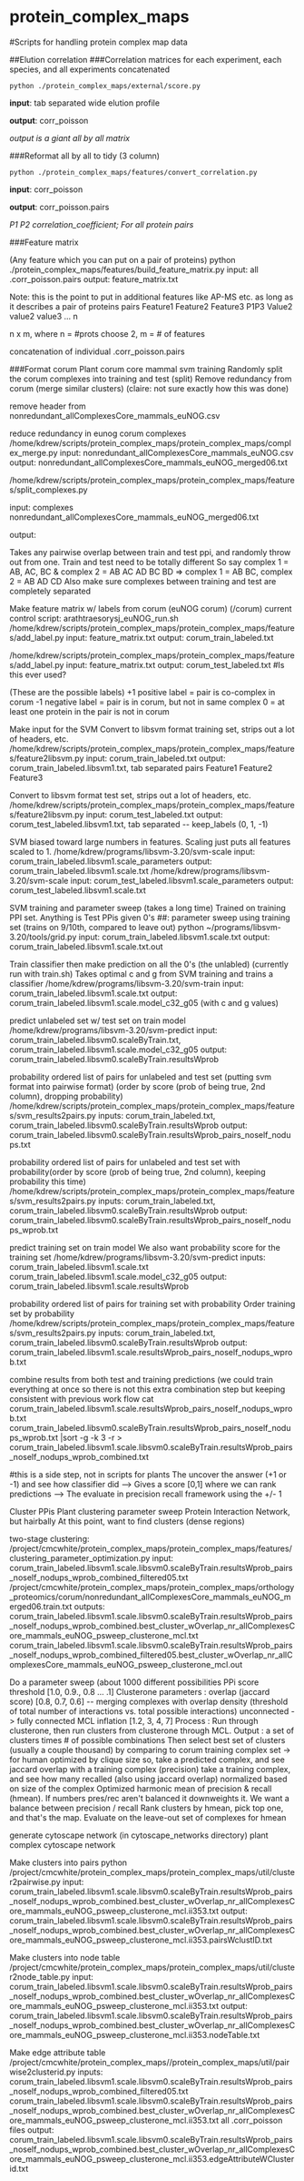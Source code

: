protein_complex_maps
====================

#Scripts for handling protein complex map data

##Elution correlation
###Correlation matrices
for each experiment, each species, and all experiments concatenated

`python ./protein_complex_maps/external/score.py`

**input**:
      tab separated wide elution profile

**output**:
      corr_poisson

*output is a giant all by all matrix*

###Reformat all by all to tidy (3 column)

`python ./protein_complex_maps/features/convert_correlation.py`

**input**:
      corr_poisson

**output**:
      corr_poisson.pairs

*P1 P2 correlation_coefficient; For all protein pairs*

###Feature matrix

(Any feature which you can put on a pair of proteins)
python ./protein_complex_maps/features/build_feature_matrix.py
input:
       all .corr_poisson.pairs
output:
      feature_matrix.txt

Note: this is the point to put in additional features like AP-MS etc. as long as it describes a pair of proteins
pairs Feature1 Feature2 Feature3
P1P3 Value2 value2 value3
...
n

n x m, where n = #prots choose 2, m = # of features

concatenation of individual .corr_poisson.pairs

###Format corum
Plant corum core mammal svm training
Randomly split the corum complexes into training and test (split)
Remove redundancy from corum (merge similar clusters)
(claire: not sure exactly how this was done)

 remove header from nonredundant_allComplexesCore_mammals_euNOG.csv

reduce redundancy in eunog corum complexes
/home/kdrew/scripts/protein_complex_maps/protein_complex_maps/complex_merge.py
input:
      nonredundant_allComplexesCore_mammals_euNOG.csv
output:
     nonredundant_allComplexesCore_mammals_euNOG_merged06.txt

/home/kdrew/scripts/protein_complex_maps/protein_complex_maps/features/split_complexes.py

input: complexes nonredundant_allComplexesCore_mammals_euNOG_merged06.txt

output:

   Takes any pairwise overlap between train and test ppi, and randomly throw out from one. Train and test need to be totally different
   So say complex 1 = AB, AC, BC & complex 2 = AB AC AD BC BD => complex 1 = AB BC, complex 2 = AB AD CD
   Also make sure complexes between training and test are completely separated

Make feature matrix w/ labels from corum (euNOG corum) (/corum) current control script: arathtraesorysj_euNOG_run.sh
/home/kdrew/scripts/protein_complex_maps/protein_complex_maps/features/add_label.py
input:
     feature_matrix.txt
output:
      corum_train_labeled.txt

/home/kdrew/scripts/protein_complex_maps/protein_complex_maps/features/add_label.py
input:
      feature_matrix.txt
output:
      corum_test_labeled.txt  #Is this ever used?

(These are the possible labels)
+1 positive label = pair is co-complex in corum
-1 negative label = pair is in corum, but not in same complex
0 = at least one protein in the pair is not in corum

Make input for the SVM
Convert to libsvm format training set, strips out a lot of headers, etc.
/home/kdrew/scripts/protein_complex_maps/protein_complex_maps/features/feature2libsvm.py
input:
      corum_train_labeled.txt
output:
      corum_train_labeled.libsvm1.txt, tab separated
pairs Feature1 Feature2 Feature3

Convert to libsvm format test set, strips out a lot of headers, etc.
 /home/kdrew/scripts/protein_complex_maps/protein_complex_maps/features/feature2libsvm.py
input:
      corum_test_labeled.txt
output:
      corum_test_labeled.libsvm1.txt, tab separated
-- keep_labels (0, 1, -1)

SVM biased toward large numbers in features. Scaling just puts all features scaled to 1.
/home/kdrew/programs/libsvm-3.20/svm-scale
input:
      corum_train_labeled.libsvm1.scale_parameters
output:
      corum_train_labeled.libsvm1.scale.txt
/home/kdrew/programs/libsvm-3.20/svm-scale
input:
      corum_test_labeled.libsvm1.scale_parameters
output:
      corum_test_labeled.libsvm1.scale.txt

SVM training and parameter sweep
(takes a long time)
Trained on training PPI set. Anything is Test PPis given 0's
##: parameter sweep using training set (trains on 9/10th, compared to leave out)
python ~/programs/libsvm-3.20/tools/grid.py
input:
      corum_train_labeled.libsvm1.scale.txt
output:
      corum_train_labeled.libsvm1.scale.txt.out

Train classifier
then make prediction on all the 0's (the unlabled) (currently run with train.sh)
Takes optimal c and g from SVM training and trains a classifier
/home/kdrew/programs/libsvm-3.20/svm-train
input:
      corum_train_labeled.libsvm1.scale.txt
output:
      corum_train_labeled.libsvm1.scale.model_c32_g05 (with c and g values)

predict unlabeled set w/ test set on train model
/home/kdrew/programs/libsvm-3.20/svm-predict
input:
      corum_train_labeled.libsvm0.scaleByTrain.txt, corum_train_labeled.libsvm1.scale.model_c32_g05
output:
      corum_train_labeled.libsvm0.scaleByTrain.resultsWprob

probability ordered list of pairs for unlabeled and test set (putting svm format into pairwise format) (order by score (prob of being true, 2nd column), dropping probability)
/home/kdrew/scripts/protein_complex_maps/protein_complex_maps/features/svm_results2pairs.py
inputs:
      corum_train_labeled.txt, corum_train_labeled.libsvm0.scaleByTrain.resultsWprob
output:
      corum_train_labeled.libsvm0.scaleByTrain.resultsWprob_pairs_noself_nodups.txt

probability ordered list of pairs for unlabeled and test set with probability(order by score (prob of being true, 2nd column), keeping probability this time)
/home/kdrew/scripts/protein_complex_maps/protein_complex_maps/features/svm_results2pairs.py
inputs:
      corum_train_labeled.txt, corum_train_labeled.libsvm0.scaleByTrain.resultsWprob
output:
      corum_train_labeled.libsvm0.scaleByTrain.resultsWprob_pairs_noself_nodups_wprob.txt

predict training set on train model
We also want probability score for the training set
/home/kdrew/programs/libsvm-3.20/svm-predict
inputs:
      corum_train_labeled.libsvm1.scale.txt
      corum_train_labeled.libsvm1.scale.model_c32_g05
output:
      corum_train_labeled.libsvm1.scale.resultsWprob

probability ordered list of pairs for training set with probability
Order training set by probability
/home/kdrew/scripts/protein_complex_maps/protein_complex_maps/features/svm_results2pairs.py
inputs:
      corum_train_labeled.txt, corum_train_labeled.libsvm0.scaleByTrain.resultsWprob
output:
      corum_train_labeled.libsvm1.scale.resultsWprob_pairs_noself_nodups_wprob.txt

combine results from both test and training predictions (we could train everything at once so there is not this extra combination step but keeping consistent with previous work flow
cat corum_train_labeled.libsvm1.scale.resultsWprob_pairs_noself_nodups_wprob.txt corum_train_labeled.libsvm0.scaleByTrain.resultsWprob_pairs_noself_nodups_wprob.txt |sort -g -k 3 -r > corum_train_labeled.libsvm1.scale.libsvm0.scaleByTrain.resultsWprob_pairs_noself_nodups_wprob_combined.txt

#this is a side step, not in scripts for plants
The uncover the answer (+1 or -1) and see how classifier did
--> Gives a score [0,1] where we can rank predictions
--> The evaluate in precision recall framework using the +/- 1

Cluster PPis
Plant clustering parameter sweep
Protein Interaction Network, but hairbally
At this point, want to find clusters (dense regions)

two-stage clustering:
/project/cmcwhite/protein_complex_maps/protein_complex_maps/features/clustering_parameter_optimization.py
input:
      corum_train_labeled.libsvm1.scale.libsvm0.scaleByTrain.resultsWprob_pairs_noself_nodups_wprob_combined_filtered05.txt
     /project/cmcwhite/protein_complex_maps/protein_complex_maps/orthology_proteomics/corum/nonredundant_allComplexesCore_mammals_euNOG_merged06.train.txt
outputs:
      corum_train_labeled.libsvm1.scale.libsvm0.scaleByTrain.resultsWprob_pairs_noself_nodups_wprob_combined.best_cluster_wOverlap_nr_allComplexesCore_mammals_euNOG_psweep_clusterone_mcl.txt
      corum_train_labeled.libsvm1.scale.libsvm0.scaleByTrain.resultsWprob_pairs_noself_nodups_wprob_combined_filtered05.best_cluster_wOverlap_nr_allComplexesCore_mammals_euNOG_psweep_clusterone_mcl.out

   Do a parameter sweep (about 1000 different possibilities
   PPi score threshold [1.0, 0.9., 0.8 ... .1]
   Clusterone parameters : overlap (jaccard score) [0.8, 0.7, 0.6]  -- merging complexes with overlap
                                       density (threshold of total number of interactions vs. total possible interactions) unconnected -> fully connected
   MCL inflation [1.2, 3, 4, 7]
   Process : Run through clusterone, then run clusters from clusterone through MCL.
   Output : a set of clusters times # of possible combinations
   Then select best set of clusters (usually a couple thousand)
        by comparing to corum training complex set
                -> for human optimized by clique size
        so, take a predicted complex, and see jaccard overlap with a training complex (precision)
             take a training complex, and see how many recalled (also using jaccard overlap)
             normalized based on size of the complex
        Optimized harmonic mean of precision & recall (hmean). If numbers pres/rec aren't balanced it downweights it.
            We want a balance between precision / recall
        Rank clusters by hmean, pick top one, and that's the map.
                Evaluate on the leave-out set of complexes for hmean

generate cytoscape network
(in cytoscape_networks directory)
plant complex cytoscape network

Make clusters into pairs
python /project/cmcwhite/protein_complex_maps/protein_complex_maps/util/cluster2pairwise.py
input:
      corum_train_labeled.libsvm1.scale.libsvm0.scaleByTrain.resultsWprob_pairs_noself_nodups_wprob_combined.best_cluster_wOverlap_nr_allComplexesCore_mammals_euNOG_psweep_clusterone_mcl.ii353.txt
output:
      corum_train_labeled.libsvm1.scale.libsvm0.scaleByTrain.resultsWprob_pairs_noself_nodups_wprob_combined.best_cluster_wOverlap_nr_allComplexesCore_mammals_euNOG_psweep_clusterone_mcl.ii353.pairsWclustID.txt

Make clusters into node table
/project/cmcwhite/protein_complex_maps/protein_complex_maps/util/cluster2node_table.py
input:
       corum_train_labeled.libsvm1.scale.libsvm0.scaleByTrain.resultsWprob_pairs_noself_nodups_wprob_combined.best_cluster_wOverlap_nr_allComplexesCore_mammals_euNOG_psweep_clusterone_mcl.ii353.txt
output:
      corum_train_labeled.libsvm1.scale.libsvm0.scaleByTrain.resultsWprob_pairs_noself_nodups_wprob_combined.best_cluster_wOverlap_nr_allComplexesCore_mammals_euNOG_psweep_clusterone_mcl.ii353.nodeTable.txt

Make edge attribute table
/project/cmcwhite/protein_complex_maps//protein_complex_maps/util/pairwise2clusterid.py
inputs:
       corum_train_labeled.libsvm1.scale.libsvm0.scaleByTrain.resultsWprob_pairs_noself_nodups_wprob_combined_filtered05.txt       corum_train_labeled.libsvm1.scale.libsvm0.scaleByTrain.resultsWprob_pairs_noself_nodups_wprob_combined.best_cluster_wOverlap_nr_allComplexesCore_mammals_euNOG_psweep_clusterone_mcl.ii353.txt
       all .corr_poisson files
output:
      corum_train_labeled.libsvm1.scale.libsvm0.scaleByTrain.resultsWprob_pairs_noself_nodups_wprob_combined.best_cluster_wOverlap_nr_allComplexesCore_mammals_euNOG_psweep_clusterone_mcl.ii353.edgeAttributeWClusterid.txt




